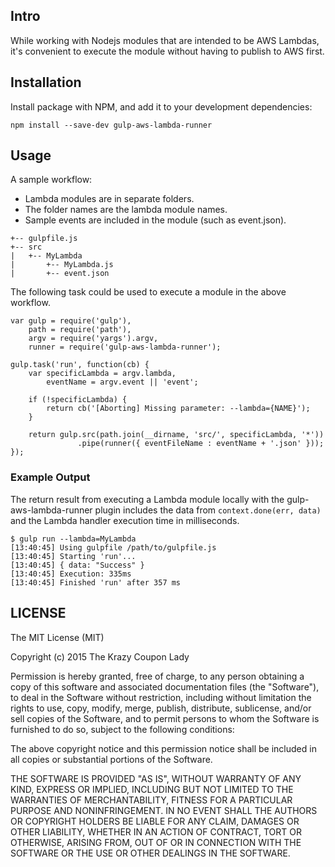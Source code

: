 ## Intro

While working with Nodejs modules that are intended to be AWS Lambdas, it's convenient to execute the module without having to publish to AWS first.


## Installation

Install package with NPM, and add it to your development dependencies:

```npm install --save-dev gulp-aws-lambda-runner```

## Usage
A sample workflow:

* Lambda modules are in separate folders.
* The folder names are the lambda module names.
* Sample events are included in the module (such as event.json).

```.
+-- gulpfile.js
+-- src
|   +-- MyLambda
|       +-- MyLambda.js
|       +-- event.json
```

The following task could be used to execute a module in the above workflow.

```
var gulp = require('gulp'),
    path = require('path'),
    argv = require('yargs').argv,
    runner = require('gulp-aws-lambda-runner');
    
gulp.task('run', function(cb) {
    var specificLambda = argv.lambda,
        eventName = argv.event || 'event';

    if (!specificLambda) {
        return cb('[Aborting] Missing parameter: --lambda={NAME}');
    }

    return gulp.src(path.join(__dirname, 'src/', specificLambda, '*'))
               .pipe(runner({ eventFileName : eventName + '.json' }));
});
```

### Example Output
The return result from executing a Lambda module locally with the gulp-aws-lambda-runner plugin includes the data from ```context.done(err, data)``` and the Lambda handler execution time in milliseconds.

```
$ gulp run --lambda=MyLambda
[13:40:45] Using gulpfile /path/to/gulpfile.js
[13:40:45] Starting 'run'...
[13:40:45] { data: "Success" }
[13:40:45] Execution: 335ms
[13:40:45] Finished 'run' after 357 ms
```

## LICENSE

The MIT License (MIT)

Copyright (c) 2015 The Krazy Coupon Lady

Permission is hereby granted, free of charge, to any person obtaining a copy
of this software and associated documentation files (the "Software"), to deal
in the Software without restriction, including without limitation the rights
to use, copy, modify, merge, publish, distribute, sublicense, and/or sell
copies of the Software, and to permit persons to whom the Software is
furnished to do so, subject to the following conditions:

The above copyright notice and this permission notice shall be included in all
copies or substantial portions of the Software.

THE SOFTWARE IS PROVIDED "AS IS", WITHOUT WARRANTY OF ANY KIND, EXPRESS OR
IMPLIED, INCLUDING BUT NOT LIMITED TO THE WARRANTIES OF MERCHANTABILITY,
FITNESS FOR A PARTICULAR PURPOSE AND NONINFRINGEMENT. IN NO EVENT SHALL THE
AUTHORS OR COPYRIGHT HOLDERS BE LIABLE FOR ANY CLAIM, DAMAGES OR OTHER
LIABILITY, WHETHER IN AN ACTION OF CONTRACT, TORT OR OTHERWISE, ARISING FROM,
OUT OF OR IN CONNECTION WITH THE SOFTWARE OR THE USE OR OTHER DEALINGS IN THE
SOFTWARE.


